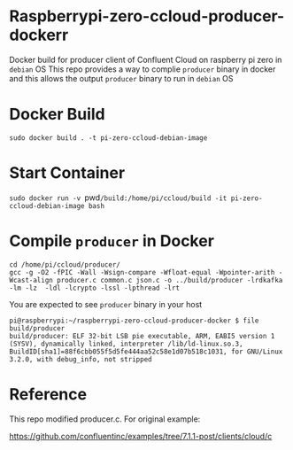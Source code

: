 # Raspberrypi-zero-ccloud-producer-dockerr
Docker build for producer client of Confluent Cloud on raspberry pi zero in `debian` OS
This repo provides a way to complie `producer` binary in docker and this allows the output `producer` binary to run in `debian` OS

# Docker Build
`sudo docker build . -t pi-zero-ccloud-debian-image`

# Start Container
`sudo docker run -v `pwd`/build:/home/pi/ccloud/build -it pi-zero-ccloud-debian-image bash`

# Compile `producer` in Docker
```
cd /home/pi/ccloud/producer/
gcc -g -O2 -fPIC -Wall -Wsign-compare -Wfloat-equal -Wpointer-arith -Wcast-align producer.c common.c json.c -o ../build/producer -lrdkafka -lm -lz  -ldl -lcrypto -lssl -lpthread -lrt
```
You are expected to see `producer` binary in your host
```
pi@raspberrypi:~/raspberrypi-zero-ccloud-producer-docker $ file build/producer
build/producer: ELF 32-bit LSB pie executable, ARM, EABI5 version 1 (SYSV), dynamically linked, interpreter /lib/ld-linux.so.3, BuildID[sha1]=88f6cbb055f5d5fe444aa52c58e1d07b518c1031, for GNU/Linux 3.2.0, with debug_info, not stripped
```

# Reference
This repo modified producer.c. For original example:

https://github.com/confluentinc/examples/tree/7.1.1-post/clients/cloud/c
